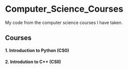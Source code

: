 # Computer_Science_Courses
My code from the computer science courses I have taken. 

## Courses
#### 1. Introduction to Python (CS0)
#### 2. Introdution to C++ (CSII)
